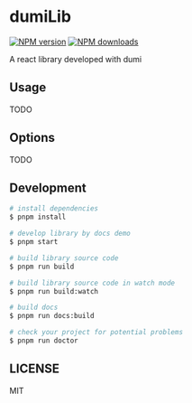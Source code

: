 # dumiLib

[![NPM version](https://img.shields.io/npm/v/dumiLib.svg?style=flat)](https://npmjs.org/package/dumiLib)
[![NPM downloads](http://img.shields.io/npm/dm/dumiLib.svg?style=flat)](https://npmjs.org/package/dumiLib)

A react library developed with dumi

## Usage

TODO

## Options

TODO

## Development

```bash
# install dependencies
$ pnpm install

# develop library by docs demo
$ pnpm start

# build library source code
$ pnpm run build

# build library source code in watch mode
$ pnpm run build:watch

# build docs
$ pnpm run docs:build

# check your project for potential problems
$ pnpm run doctor
```

## LICENSE

MIT
